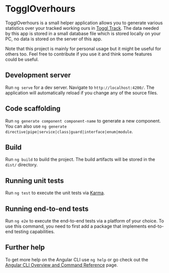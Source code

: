 # TogglOverhours

TogglOverhours is a small helper application allows you to generate
various statistics over your tracked working ours in [Toggl Track](https://track.toggl.com/). 
The data needed by this app is stored in a small database file which is stored locally on
your PC, no data is stored on the server of this app.

Note that this project is mainly for personal usage but it might be useful for others too.
Feel free to contribute if you use it and think some features could be useful.

## Development server

Run `ng serve` for a dev server. Navigate to `http://localhost:4200/`. The application will automatically reload if you change any of the source files.

## Code scaffolding

Run `ng generate component component-name` to generate a new component. You can also use `ng generate directive|pipe|service|class|guard|interface|enum|module`.

## Build

Run `ng build` to build the project. The build artifacts will be stored in the `dist/` directory.

## Running unit tests

Run `ng test` to execute the unit tests via [Karma](https://karma-runner.github.io).

## Running end-to-end tests

Run `ng e2e` to execute the end-to-end tests via a platform of your choice. To use this command, you need to first add a package that implements end-to-end testing capabilities.

## Further help

To get more help on the Angular CLI use `ng help` or go check out the [Angular CLI Overview and Command Reference](https://angular.io/cli) page.
